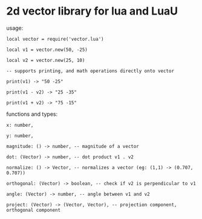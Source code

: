 # 2d vector library for lua and LuaU

usage:

	local vector = require('vector.lua')

	local v1 = vector.new(50, -25)

	local v2 = vector.new(25, 10)

	-- supports printing, and math operations directly onto vector

	print(v1) -> "50 -25"

	print(v1 - v2) -> "25 -35"

	print(v1 + v2) -> "75 -15"

functions and types:


	x: number,
 
	y: number, 
 
	magnitude: () -> number, -- magnitude of a vector
 
	dot: (Vector) -> number, -- dot product v1 . v2
 
	normalize: () -> Vector, -- normalizes a vector (eg: (1,1) -> (0.707, 0.707))
 
	orthogonal: (Vector) -> boolean, -- check if v2 is perpendicular to v1
 
	angle: (Vector) -> number, -- angle between v1 and v2
 
	project: (Vector) -> (Vector, Vector), -- projection component, orthogonal component
